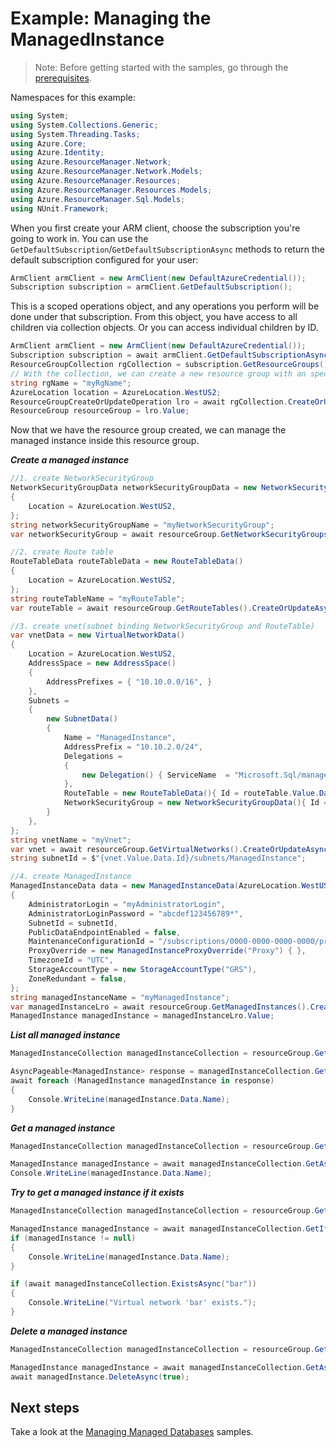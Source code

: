# Example: Managing the ManagedInstance

>Note: Before getting started with the samples, go through the [prerequisites](https://github.com/Azure/azure-sdk-for-net/tree/main/sdk/resourcemanager/Azure.ResourceManager#prerequisites).

Namespaces for this example:
```C# Snippet:Manage_ManagedInstance_Namespaces
using System;
using System.Collections.Generic;
using System.Threading.Tasks;
using Azure.Core;
using Azure.Identity;
using Azure.ResourceManager.Network;
using Azure.ResourceManager.Network.Models;
using Azure.ResourceManager.Resources;
using Azure.ResourceManager.Resources.Models;
using Azure.ResourceManager.Sql.Models;
using NUnit.Framework;
```

When you first create your ARM client, choose the subscription you're going to work in. You can use the `GetDefaultSubscription`/`GetDefaultSubscriptionAsync` methods to return the default subscription configured for your user:

```C# Snippet:Readme_DefaultSubscription
ArmClient armClient = new ArmClient(new DefaultAzureCredential());
Subscription subscription = armClient.GetDefaultSubscription();
```

This is a scoped operations object, and any operations you perform will be done under that subscription. From this object, you have access to all children via collection objects. Or you can access individual children by ID.

```C# Snippet:Readme_GetResourceGroupCollection
ArmClient armClient = new ArmClient(new DefaultAzureCredential());
Subscription subscription = await armClient.GetDefaultSubscriptionAsync();
ResourceGroupCollection rgCollection = subscription.GetResourceGroups();
// With the collection, we can create a new resource group with an specific name
string rgName = "myRgName";
AzureLocation location = AzureLocation.WestUS2;
ResourceGroupCreateOrUpdateOperation lro = await rgCollection.CreateOrUpdateAsync(true, rgName, new ResourceGroupData(location));
ResourceGroup resourceGroup = lro.Value;
```

Now that we have the resource group created, we can manage the managed instance inside this resource group.

***Create a managed instance***

```C# Snippet:Managing_Sql_CreateAManagedInstance
//1. create NetworkSecurityGroup
NetworkSecurityGroupData networkSecurityGroupData = new NetworkSecurityGroupData()
{
    Location = AzureLocation.WestUS2,
};
string networkSecurityGroupName = "myNetworkSecurityGroup";
var networkSecurityGroup = await resourceGroup.GetNetworkSecurityGroups().CreateOrUpdateAsync(true, networkSecurityGroupName, networkSecurityGroupData);

//2. create Route table
RouteTableData routeTableData = new RouteTableData()
{
    Location = AzureLocation.WestUS2,
};
string routeTableName = "myRouteTable";
var routeTable = await resourceGroup.GetRouteTables().CreateOrUpdateAsync(true, routeTableName, routeTableData);

//3. create vnet(subnet binding NetworkSecurityGroup and RouteTable)
var vnetData = new VirtualNetworkData()
{
    Location = AzureLocation.WestUS2,
    AddressSpace = new AddressSpace()
    {
        AddressPrefixes = { "10.10.0.0/16", }
    },
    Subnets =
    {
        new SubnetData()
        {
            Name = "ManagedInstance",
            AddressPrefix = "10.10.2.0/24",
            Delegations =
            {
                new Delegation() { ServiceName  = "Microsoft.Sql/managedInstances",Name="Microsoft.Sql/managedInstances" ,Type="Microsoft.Sql"}
            },
            RouteTable = new RouteTableData(){ Id = routeTable.Value.Data.Id.ToString() },
            NetworkSecurityGroup = new NetworkSecurityGroupData(){ Id = networkSecurityGroup.Value.Data.Id.ToString() },
        }
    },
};
string vnetName = "myVnet";
var vnet = await resourceGroup.GetVirtualNetworks().CreateOrUpdateAsync(true, vnetName, vnetData);
string subnetId = $"{vnet.Value.Data.Id}/subnets/ManagedInstance";

//4. create ManagedInstance
ManagedInstanceData data = new ManagedInstanceData(AzureLocation.WestUS2)
{
    AdministratorLogin = "myAdministratorLogin",
    AdministratorLoginPassword = "abcdef123456789*",
    SubnetId = subnetId,
    PublicDataEndpointEnabled = false,
    MaintenanceConfigurationId = "/subscriptions/0000-0000-0000-0000/providers/Microsoft.Maintenance/publicMaintenanceConfigurations/SQL_Default",
    ProxyOverride = new ManagedInstanceProxyOverride("Proxy") { },
    TimezoneId = "UTC",
    StorageAccountType = new StorageAccountType("GRS"),
    ZoneRedundant = false,
};
string managedInstanceName = "myManagedInstance";
var managedInstanceLro = await resourceGroup.GetManagedInstances().CreateOrUpdateAsync(true, managedInstanceName, data);
ManagedInstance managedInstance = managedInstanceLro.Value;
```

***List all managed instance***

```C# Snippet:Managing_Sql_ListAllManagedInstances
ManagedInstanceCollection managedInstanceCollection = resourceGroup.GetManagedInstances();

AsyncPageable<ManagedInstance> response = managedInstanceCollection.GetAllAsync();
await foreach (ManagedInstance managedInstance in response)
{
    Console.WriteLine(managedInstance.Data.Name);
}
```

***Get a managed instance***

```C# Snippet:Managing_Sql_GetAManagedInstance
ManagedInstanceCollection managedInstanceCollection = resourceGroup.GetManagedInstances();

ManagedInstance managedInstance = await managedInstanceCollection.GetAsync("myManagedInstance");
Console.WriteLine(managedInstance.Data.Name);
```

***Try to get a managed instance if it exists***

```C# Snippet:Managing_Sql_GetAManagedInstanceIfExists
ManagedInstanceCollection managedInstanceCollection = resourceGroup.GetManagedInstances();

ManagedInstance managedInstance = await managedInstanceCollection.GetIfExistsAsync("foo");
if (managedInstance != null)
{
    Console.WriteLine(managedInstance.Data.Name);
}

if (await managedInstanceCollection.ExistsAsync("bar"))
{
    Console.WriteLine("Virtual network 'bar' exists.");
}
```

***Delete a managed instance***

```C# Snippet:Managing_Sql_DeleteAManagedInstance
ManagedInstanceCollection managedInstanceCollection = resourceGroup.GetManagedInstances();

ManagedInstance managedInstance = await managedInstanceCollection.GetAsync("myManagedInstance");
await managedInstance.DeleteAsync(true);
```

## Next steps

Take a look at the [Managing Managed Databases](https://github.com/Azure/azure-sdk-for-net/blob/main/sdk/sqlmanagement/Azure.ResourceManager.Sql/samples/Sample2_ManagingManagedDatabases.md) samples.

